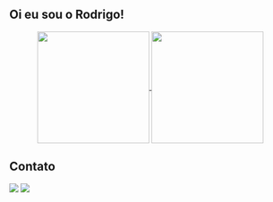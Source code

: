 ## Oi eu sou o Rodrigo!
<div align="center">
<picture>
<a href="https://github.com/rodrigocsdev/github-readme-stats">
  <img height=200 align="center" src="https://github-readme-stats.vercel.app/api?username=rodrigocsdev" />
</a>
<a href="https://github.com/rodrigocsdev/convoychat">
  <img height=200 align="center" src="https://github-readme-stats.vercel.app/api/top-langs?username=rodrigocsdev&layout=compact&langs_count=8&card_width=320" />
</a>
</div>
  
  ## Contato
 
<div>   
  <a href ="mailto:carvalhosantos.rodrigo@gmail.com"><img src="https://img.shields.io/badge/-Gmail-%23333?style=for-the-badge&logo=gmail&logoColor=white" target="_blank"></a>
  <a href="https://www.linkedin.com/in/rodrigo-cs/" target="_blank"><img src="https://img.shields.io/badge/-LinkedIn-%230077B5?style=for-the-badge&logo=linkedin&logoColor=white" target="_blank"></a>
</div>
